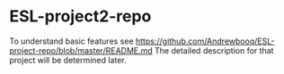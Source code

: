 # ESL-project2-repo

To understand basic features see https://github.com/Andrewbooq/ESL-project-repo/blob/master/README.md
The detailed description for that project will be determined later.
